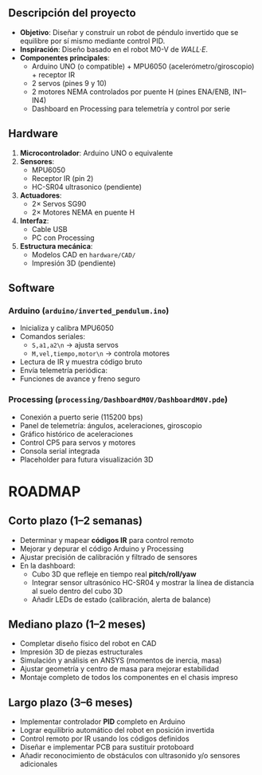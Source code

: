 
## Descripción del proyecto

- **Objetivo**: Diseñar y construir un robot de péndulo invertido que se equilibre por sí mismo mediante control PID.  
- **Inspiración**: Diseño basado en el robot M0-V de *WALL·E*.  
- **Componentes principales**:  
  - Arduino UNO (o compatible) + MPU6050 (acelerómetro/giroscopio) + receptor IR  
  - 2 servos (pines 9 y 10)  
  - 2 motores NEMA controlados por puente H (pines ENA/ENB, IN1–IN4)  
  - Dashboard en Processing para telemetría y control por serie  

## Hardware

1. **Microcontrolador**: Arduino UNO o equivalente  
2. **Sensores**:  
   - MPU6050  
   - Receptor IR (pin 2)  
   - HC-SR04 ultrasonico (pendiente)  
3. **Actuadores**:  
   - 2× Servos SG90  
   - 2× Motores NEMA en puente H  
4. **Interfaz**:  
   - Cable USB  
   - PC con Processing  
5. **Estructura mecánica**:  
   - Modelos CAD en `hardware/CAD/`  
   - Impresión 3D (pendiente)

## Software

### Arduino (`arduino/inverted_pendulum.ino`)

- Inicializa y calibra MPU6050  
- Comandos seriales:  
  - `S,a1,a2\n` → ajusta servos  
  - `M,vel,tiempo,motor\n` → controla motores  
- Lectura de IR y muestra código bruto  
- Envía telemetría periódica:
- Funciones de avance y freno seguro

### Processing (`processing/DashboardM0V/DashboardM0V.pde`)

- Conexión a puerto serie (115200 bps)  
- Panel de telemetría: ángulos, aceleraciones, giroscopio  
- Gráfico histórico de aceleraciones  
- Control CP5 para servos y motores  
- Consola serial integrada  
- Placeholder para futura visualización 3D

# ROADMAP

## Corto plazo (1–2 semanas)

- Determinar y mapear **códigos IR** para control remoto  
- Mejorar y depurar el código Arduino y Processing  
- Ajustar precisión de calibración y filtrado de sensores  
- En la dashboard:  
  - Cubo 3D que refleje en tiempo real **pitch/roll/yaw**  
  - Integrar sensor ultrasónico HC-SR04 y mostrar la línea de distancia al suelo dentro del cubo 3D  
  - Añadir LEDs de estado (calibración, alerta de balance)

## Mediano plazo (1–2 meses)

- Completar diseño físico del robot en CAD  
- Impresión 3D de piezas estructurales  
- Simulación y análisis en ANSYS (momentos de inercia, masa)  
- Ajustar geometría y centro de masa para mejorar estabilidad  
- Montaje completo de todos los componentes en el chasis impreso

## Largo plazo (3–6 meses)

- Implementar controlador **PID** completo en Arduino  
- Lograr equilibrio automático del robot en posición invertida  
- Control remoto por IR usando los códigos definidos  
- Diseñar e implementar PCB para sustituir protoboard  
- Añadir reconocimiento de obstáculos con ultrasonido y/o sensores adicionales  

